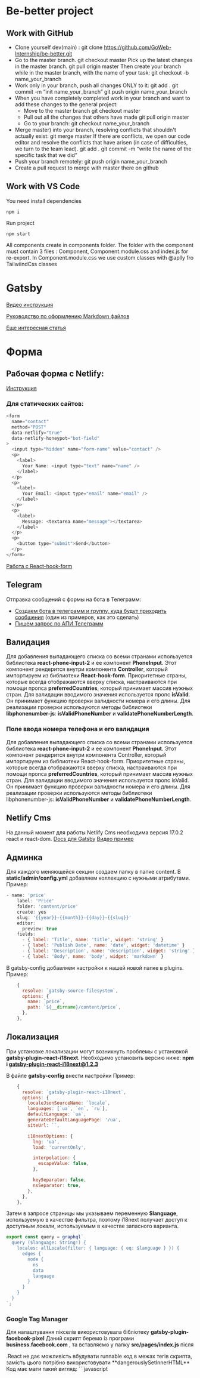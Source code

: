# Be-better project

## Work with GitHub

- Clone yourself dev(main) : git clone
  https://github.com/GoWeb-Internship/be-better.git
- Go to the master branch. git checkout master Pick up the latest changes in the
  master branch. git pull origin master Then create your branch while in the
  master branch, with the name of your task: git checkout -b name_your_branch
- Work only in your branch, push all changes ONLY to it: git add . git commit -m
  “init name_your_branch” git push origin name_your_branch
- When you have completely completed work in your branch and want to add these
  changes to the general project:
  - Move to the master branch git checkout master
  - Pull out all the changes that others have made git pull origin master
  - Go to your branch: git checkout name_your_branch
- Merge master) into your branch, resolving conflicts that shouldn't actually
  exist: git merge master If there are conflicts, we open our code editor and
  resolve the conflicts that have arisen (in case of difficulties, we turn to
  the team lead). git add . git commit -m “write the name of the specific task
  that we did”
- Push your branch remotely: git push origin name_your_branch
- Create a pull request to merge with master there on github

## Work with VS Code

You need install dependencies

`npm i`

Run project

`npm start`

All components create in components folder. The folder with the component must
contain 3 files : Component, Component.module.css and index.js for re-export. In
Component.module.css we use custom classes with @aplly fro TailwiindCss classes

# Gatsby

[Видео инструкция](https://www.youtube.com/watch?v=xfi7ay2rTTo&list=PLtL3lrXPn2rVMcj6AqXntvxOajp94Cogk&index=1)

[Руководство по оформлению Markdown файлов](https://gist.github.com/Jekins/2bf2d0638163f1294637)

[Еще интересная статья](https://blog.logrocket.com/how-to-use-gatsby-netlify-cms/)

# Форма

## Рабочая форма с Netlify:

[Инструкция](https://docs.netlify.com/forms/setup/#javascript-forms)

### Для статических сайтов:

```javascript
<form
  name="contact"
  method="POST"
  data-netlify="true"
  data-netlify-honeypot="bot-field"
>
  <input type="hidden" name="form-name" value="contact" />
  <p>
    <label>
      Your Name: <input type="text" name="name" />
    </label>
  </p>
  <p>
    <label>
      Your Email: <input type="email" name="email" />
    </label>
  </p>
  <p>
    <label>
      Message: <textarea name="message"></textarea>
    </label>
  </p>
  <p>
    <button type="submit">Send</button>
  </p>
</form>
```

[Работа с React-hook-form](https://react-hook-form.com/get-started)

## Telegram

Отправка сообщений с формы на бота в Телеграмм:

- [Создаем бота в телеграмм и группу, куда будут приходить сообщения](https://youtu.be/R4RhgBJpXSQ)
  (один из примеров, как это сделать)
- [Пишем запрос по АПИ Телеграмм](https://tlgrm.ru/docs/bots/api#sendmessage)

## Валидация

Для добавления выпадающего списка со всеми странами используется библиотека
**react-phone-input-2** и ее компонент **PhoneInput**. Этот компонент рендерится
внутри компонента **Controller**, который импортируем из библиотеки
**React-hook-form**. Приоритетные страны, которые всегда отображаются вверху
списка, настраиваются при помощи пропса **preferredCountries**, который
принимает массив нужных стран. Для валидации вводимого значения используется
пропс **isValid**. Он принимает функцию проверки валидности номера и его длины.
Для реализации проверки используются методы библиотеки **libphonenumber-js**:
**isValidPhoneNumber** и **validatePhoneNumberLength**.

### Поле ввода номера телефона и его валидация

Для добавления выпадающего списка со всеми странами используется библиотека
**react-phone-input-2** и ее компонент **PhoneInput**. Этот компонент рендерится
внутри компонента Controller, который импортируем из библиотеки React-hook-form.
Приоритетные страны, которые всегда отображаются вверху списка, настраиваются
при помощи пропса **preferredCountries**, который принимает массив нужных стран.
Для валидации вводимого значения используется пропс isValid. Он принимает
функцию проверки валидности номера и его длины. Для реализации проверки
используются методы библиотеки libphonenumber-js: **isValidPhoneNumber** и
**validatePhoneNumberLength**.

## Netlify Cms

На данный момент для работы Netlify Cms необходима версия 17.0.2 react и
react-dom. [Docs для Gatsby](https://www.netlifycms.org/docs/gatsby/)
[Видео пример](https://www.youtube.com/watch?v=IWmVSm2KevY)

## Админка

Для каждого меняющейся секции создаем папку в папке content. В
**static/admin/config.yml** добавляем коллекцию с нужными атрибутами. Пример:

```javascript
- name: 'price'
    label: 'Price'
    folder: 'content/price'
    create: yes
    slug: '{{year}}-{{month}}-{{day}}-{{slug}}'
    editor:
      preview: true
    fields:
      - { label: 'Title', name: 'title', widget: 'string' }
      - { label: 'Publish Date', name: 'date', widget: 'datetime' }
      - { label: 'Description', name: 'description', widget: 'string' }
      - { label: 'Body', name: 'body', widget: 'markdown' }

```

В gatsby-config добавляем настройки к нашей новой папке в plugins. Пример:

```javascript
    {
      resolve: `gatsby-source-filesystem`,
      options: {
        name: `price`,
        path: `${__dirname}/content/price`,
      },
    },

```

## Локализация

При установке локализации могут возникнуть проблемы с установкой
**gatsby-plugin-react-i18next**. Необходимо установить версию ниже: **npm i
gatsby-plugin-react-i18next@1.2.3**

В файле **gatsby-config** внести настройки Пример:

```javascript
    {
      resolve: `gatsby-plugin-react-i18next`,
      options: {
        localeJsonSourceName: `locale`,
        languages: [`ua`, `en`, `ru`],
        defaultLanguage: `ua`,
        generateDefaultLanguagePage: '/ua',
        siteUrl: ``,

        i18nextOptions: {
          lng: 'ua',
          load: 'currentOnly',

          interpolation: {
            escapeValue: false,
          },

          keySeparator: false,
          nsSeparator: true,
        },
      },
    },
```

Затем в запросе страницы мы указываем переменную **$language**, используемую в
качестве фильтра, поэтому i18next получает доступ к доступным локали,
используемым в качестве запасного варианта.

```javascript
export const query = graphql`
  query ($language: String!) {
    locales: allLocale(filter: { language: { eq: $language } }) {
      edges {
        node {
          ns
          data
          language
        }
      }
    }
  }
`;
```

### Google Tag Manager

Для налаштування пікселів використовувала бібліотеку
**gatsby-plugin-facebook-pixel** Даний скрипт беремо із програми
**business.facebook.com** , та вставляємо у папку **src/pages/index.js** після

</main> .React не дає можливість вбудувати runnable код в межах тегів скрипта,
замість цього потрібно використовувати **dangerouslySetInnerHTML** Код має мати
такий вигляд:
 ```javascript
 <script
  dangerouslySetInnerHTML={{ __html: `
  !function(f,b,e,v,n,t,s)
  {if(f.fbq)return;n=f.fbq=function(){n.callMethod?
  n.callMethod.apply(n,arguments):n.queue.push(arguments)};
  if(!f._fbq)f._fbq=n;n.push=n;n.loaded=!0;n.version='2.0';
  n.queue=[];t=b.createElement(e);t.async=!0;
  t.src=v;s=b.getElementsByTagName(e)[0];
  s.parentNode.insertBefore(t,s)}(window, document,'script',
  'https://connect.facebook.net/en_US/fbevents.js');
  fbq('init', '414740170505309');
  fbq('track', 'PageView');
  `}}
/>;

<script type="text/javascript" dangerouslySetInnerHTML={{
      __html: `
      <img height="1" width="1" style="display:none"
      src="https://www.facebook.com/tr?id=414740170505309&ev=PageView&noscript=1"
    />`}}></script>

```

```
